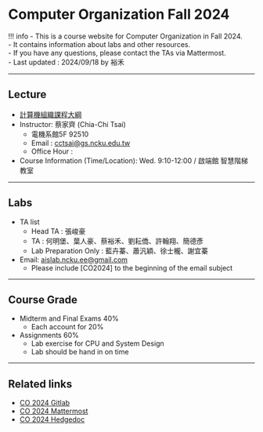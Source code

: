 # Computer Organization Fall 2024

!!! info
    - This is a course website for Computer Organization in Fall 2024.<br>
    - It contains information about labs and other resources.<br>
    - If you have any questions, please contact the TAs via Mattermost.<br>
    - Last updated : 2024/09/18 by 裕禾<br>

---

## **Lecture**
- <a href="https://class-qry.acad.ncku.edu.tw/syllabus/online_display.php?syear=0113&sem=1&co_no=E221700&class_code=2" target="_blank">計算機組織課程大綱</a>
- Instructor: 蔡家齊 (Chia-Chi Tsai)<br>
    - 電機系館5F 92510<br>
    - Email : cctsai@gs.ncku.edu.tw<br>
    - Office Hour : <br>
- Course Information (Time/Location): Wed. 9:10-12:00 / 啟端館 智慧階梯教室

---

## **Labs**
- TA list
    - Head TA : 張峻豪<br>
    - TA : 何明堡、葉人豪、蔡裕禾、劉耘僑、許翰翔、簡德彥<br>
    - Lab Preparation Only : 藍卉蓁、蕭汎穎、徐士櫳、謝宜蓁<br>
- Email:  aislab.ncku.ee@gmail.com  
    - Please include [CO2024] to the beginning of the email subject


---

## **Course Grade**
- Midterm and Final Exams 40%
    - Each account for 20%
- Assignments 60%
    - Lab exercise for CPU and System Design
    - Lab should be hand in on time


---

## **Related links**

- [CO 2024 Gitlab](https://gitlab.course.aislab.ee.ncku.edu.tw)
- [CO 2024 Mattermost](https://mattermost.course.aislab.ee.ncku.edu.tw)
- [CO 2024 Hedgedoc](https://hedgedoc.course.aislab.ee.ncku.edu.tw)